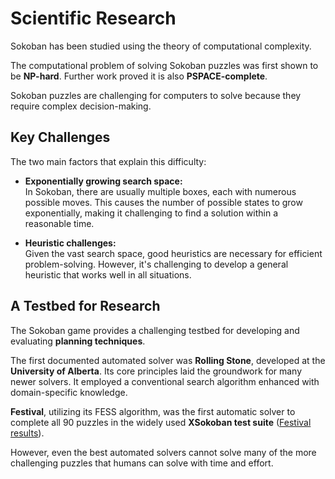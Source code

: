 # Scientific Research

Sokoban has been studied using the theory of computational complexity.

The computational problem of solving Sokoban puzzles was first shown to be **NP-hard**. Further work proved it is also **PSPACE-complete**.

Sokoban puzzles are challenging for computers to solve because they require complex decision-making.

## Key Challenges

The two main factors that explain this difficulty:

- **Exponentially growing search space:**  
  In Sokoban, there are usually multiple boxes, each with numerous possible moves. This causes the number of possible states to grow exponentially, making it challenging to find a solution within a reasonable time.

- **Heuristic challenges:**  
  Given the vast search space, good heuristics are necessary for efficient problem-solving. However, it's challenging to develop a general heuristic that works well in all situations.

## A Testbed for Research

The Sokoban game provides a challenging testbed for developing and evaluating **planning techniques**.

The first documented automated solver was **Rolling Stone**, developed at the **University of Alberta**. Its core principles laid the groundwork for many newer solvers. It employed a conventional search algorithm enhanced with domain-specific knowledge.

**Festival**, utilizing its FESS algorithm, was the first automatic solver to complete all 90 puzzles in the widely used **XSokoban test suite** ([Festival results](https://sokoban-solver-statistics.sourceforge.io/statistics/OpenTestSuite/Festival%20-%20XSokoban.html)).

However, even the best automated solvers cannot solve many of the more challenging puzzles that humans can solve with time and effort.
